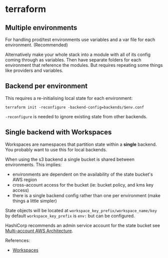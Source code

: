 # terraform

## Multiple environments

For handling prod/test environments use variables and a var file for each environment. (Recommended)

Alternatively make your whole stack into a module with all of its config coming through as variables. Then have separate folders for each environment that reference the modules. But requires repeating some things like providers and variables.

## Backend per environment

This requires a re-initialising local state for each environment:

```
terraform init -reconfigure -backend-config=backends/$env.conf
```

`-reconfigure` is needed to ignore existing state from other backends.

## Single backend with Workspaces

Workspaces are namespaces that partition state within a **single** backend. You probably want to use this for local backends.

When using the s3 backend a single bucket is shared between environments. This implies:

- environments are dependent on the availability of the state bucket's AWS region
- cross-account access for the bucket (ie: bucket policy, and kms key access)
- there is a single backend config rather than one per environment (make things a little simpler)

State objects will be located at `workspace_key_prefix/workspace_name/key` by default `workspace_key_prefix` is `env:` but can be configured.

HashiCorp recommends an admin service account for the state bucket see [Multi-account AWS Architecture](https://www.terraform.io/docs/language/settings/backends/s3.html#multi-account-aws-architecture).

References:

- [Workspaces](https://www.terraform.io/docs/language/state/workspaces.html)
